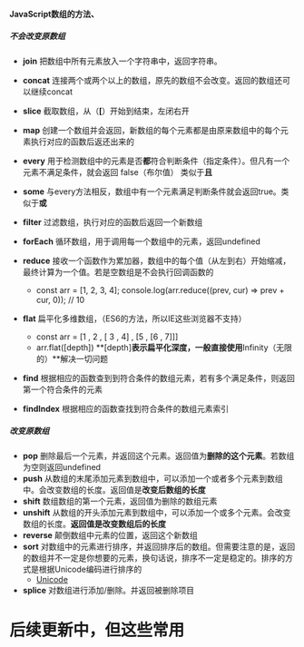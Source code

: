 #### JavaScript数组的方法、

##### 不会改变原数组

- **join**   把数组中所有元素放入一个字符串中，返回字符串。
- **concat**    连接两个或两个以上的数组，原先的数组不会改变。返回的数组还可以继续concat
- **slice**   截取数组，从（**[**）开始到结束，左闭右开
- **map**  创建一个数组并会返回，新数组的每个元素都是由原来数组中的每个元素执行对应的函数后返还出来的
- **every**  用于检测数组中的元素是否**都**符合判断条件（指定条件）。但凡有一个元素不满足条件，就会返回                    false（布尔值）   类似于**且**
- **some**   与every方法相反，数组中有一个元素满足判断条件就会返回true。类似于**或**

- **filter**  过滤数组，执行对应的函数后返回一个新数组
- **forEach**   循环数组，用于调用每一个数组中的元素，返回undefined
- **reduce**    接收一个函数作为累加器，数组中的每个值（从左到右）开始缩减，最终计算为一个值。若是空数组是不会执行回调函数的
  - const arr = [1, 2, 3, 4];    console.log(arr.reduce((prev, cur) => prev + cur, 0)); // 10
- **flat**   扁平化多维数组，（ES6的方法，所以IE这些浏览器不支持）
  - const arr = [1 , 2 , [ 3 , 4] , [5 , [6 , 7]]]
  - arr.flat([depth])  **[depth]**表示扁平化深度，一般直接使用**Infinity（无限的）**解决一切问题
- **find**   根据相应的函数查到到符合条件的数组元素，若有多个满足条件，则返回第一个符合条件的元素
- **findIndex**  根据相应的函数查找到符合条件的数组元素索引

##### 改变原数组

- **pop**  删除最后一个元素，并返回这个元素。返回值为**删除的这个元素**。若数组为空则返回undefined
- **push**   从数组的末尾添加元素到数组中，可以添加一个或者多个元素到数组中。会改变数组的长度。返回值是**改变后数组的长度**
- **shift**   数组数组的第一个元素，返回值为删除的数组元素
- **unshift**   从数组的开头添加元素到数组中，可以添加一个或多个元素。会改变数组的长度。**返回值是改变数组后的长度**
- **reverse**  颠倒数组中元素的位置，返回这个新数组
- **sort**    对数组中的元素进行排序，并返回排序后的数组。但需要注意的是，返回的数组并不一定是你想要的元素，换句话说，排序不一定是稳定的。排序的方式是根据Unicode编码进行排序的
  - [Unicode](https://juejin.cn/post/6844904159314116622)
- **splice**  对数组进行添加/删除。并返回被删除项目

 

# 后续更新中，但这些常用
